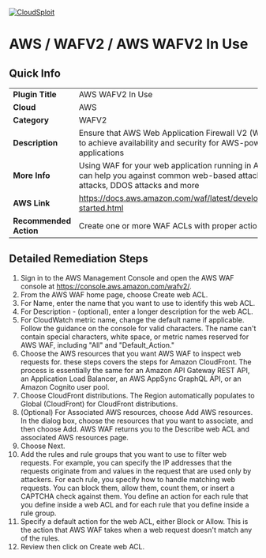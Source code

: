 [![CloudSploit](https://cloudsploit.com/img/logo-new-big-text-100.png "CloudSploit")](https://cloudsploit.com)

# AWS / WAFV2 / AWS WAFV2 In Use

## Quick Info

| | |
|-|-|
| **Plugin Title** | AWS WAFV2 In Use |
| **Cloud** | AWS |
| **Category** | WAFV2 |
| **Description** | Ensure that AWS Web Application Firewall V2 (WAFV2) is in use to achieve availability and security for AWS-powered web applications |
| **More Info** | Using WAF for your web application running in AWS environment can help you against common web-based attacks, SQL injection attacks, DDOS attacks and more |
| **AWS Link** | https://docs.aws.amazon.com/waf/latest/developerguide/getting-started.html |
| **Recommended Action** | Create one or more WAF ACLs with proper actions and rules |

## Detailed Remediation Steps
1. Sign in to the AWS Management Console and open the AWS WAF console at https://console.aws.amazon.com/wafv2/. </br>
2. From the AWS WAF home page, choose Create web ACL. </br>
3. For Name, enter the name that you want to use to identify this web ACL. </br>
4. For Description - (optional), enter a longer description for the web ACL. </br>
5. For CloudWatch metric name, change the default name if applicable. Follow the guidance on the console for valid characters. The name can't contain special characters, white space, or metric names reserved for AWS WAF, including "All" and "Default_Action." </br>
6. Choose the AWS resources that you want AWS WAF to inspect web requests for. these steps covers the steps for Amazon CloudFront. The process is essentially the same for an Amazon API Gateway REST API, an Application Load Balancer, an AWS AppSync GraphQL API, or an Amazon Cognito user pool. </br>
7. Choose CloudFront distributions. The Region automatically populates to Global (CloudFront) for CloudFront distributions. </br>
8. (Optional) For Associated AWS resources, choose Add AWS resources. In the dialog box, choose the resources that you want to associate, and then choose Add. AWS WAF returns you to the Describe web ACL and associated AWS resources page. </br>
9. Choose Next. </br>
10. Add the rules and rule groups that you want to use to filter web requests. For example, you can specify the IP addresses that the requests originate from and values in the request that are used only by attackers. For each rule, you specify how to handle matching web requests. You can block them, allow them, count them, or insert a CAPTCHA check against them. You define an action for each rule that you define inside a web ACL and for each rule that you define inside a rule group. </br>
11. Specify a default action for the web ACL, either Block or Allow. This is the action that AWS WAF takes when a web request doesn't match any of the rules. </br>
12. Review then click on Create web ACL. </br>